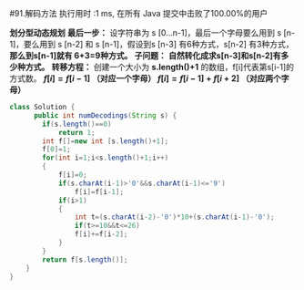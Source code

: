 #91.解码方法
    执行用时 :1 ms, 在所有 Java 提交中击败了100.00%的用户

**划分型动态规划**
**最后一步：** 设字符串为 s [0...n-1]，最后一个字母要么用到 s [n-1]，要么用到 s [n-2] 和 s [n-1]，假设到s [n-3] 有6种方式，s[n-2] 有3种方式，**那么到s[n-1]就有 6+3=9种方式。**
**子问题：** **自然转化成求s[n-3]和s[n-2]有多少种方式。**
**转移方程：** 创建一个大小为 **s.length()+1** 的数组，f[i]代表第s[i-1]的方式数。
**$f[i]=f[i-1]$  （对应一个字母）
$f[i]=f[i-1]+f[i+2]$  （对应两个字母）**

````java
class Solution {
      public int numDecodings(String s) {
        if(s.length()==0)
            return 1;
        int f[]=new int [s.length()+1];
        f[0]=1;
        for(int i=1;i<s.length()+1;i++)
        {
            f[i]=0;
            if(s.charAt(i-1)>'0'&&s.charAt(i-1)<='9')
                f[i]=f[i-1];
            if(i>1)
            {
                int t=(s.charAt(i-2)-'0')*10+(s.charAt(i-1)-'0');
                if(t>=10&&t<=26)
                f[i]+=f[i-2];
            }
        }
        return f[s.length()];
    }
}
````